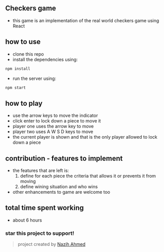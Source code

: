 ## Checkers game
- this game is an implementation of the real world checkers game using React

## how to use
- clone this repo
- install the dependencies using:
```javascript
npm install
```
- run the server using:
```javascript
npm start
```

## how to play
- use the arrow keys to move the indicator
- click enter to lock down a piece to move it
- player one uses the arrow key to move
- player two uses A W S D keys to move
- the current player is shown and that is the only player allowed to lock down a piece

## contribution - features to implement
- the features that are left is:
  1. define for each piece the criteria that allows it or prevents it from moving
  2. define wining situation and who wins
- other enhancements to game are welcome too

## total time spent working
- about 6 hours

### star this project to support!

> project created by [Nazih Ahmed](http://nazih.me)
